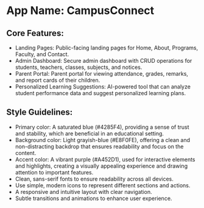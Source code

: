# **App Name**: CampusConnect

## Core Features:

- Landing Pages: Public-facing landing pages for Home, About, Programs, Faculty, and Contact.
- Admin Dashboard: Secure admin dashboard with CRUD operations for students, teachers, classes, subjects, and notices.
- Parent Portal: Parent portal for viewing attendance, grades, remarks, and report cards of their children.
- Personalized Learning Suggestions: AI-powered tool that can analyze student performance data and suggest personalized learning plans.

## Style Guidelines:

- Primary color: A saturated blue (#4285F4), providing a sense of trust and stability, which are beneficial in an educational setting.
- Background color: Light grayish-blue (#E8F0FE), offering a clean and non-distracting backdrop that ensures readability and focus on the content.
- Accent color: A vibrant purple (#A452D1), used for interactive elements and highlights, creating a visually appealing experience and drawing attention to important features.
- Clean, sans-serif fonts to ensure readability across all devices.
- Use simple, modern icons to represent different sections and actions.
- A responsive and intuitive layout with clear navigation.
- Subtle transitions and animations to enhance user experience.